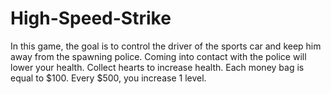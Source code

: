 # High-Speed-Strike

In this game, the goal is to control the driver of the sports car and keep him away from the spawning police. Coming into contact with the police will lower your health. Collect hearts to increase health. Each money bag is equal to $100. Every $500, you increase 1 level. 
